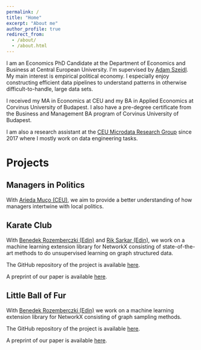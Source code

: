 ```yaml
---
permalink: /
title: "Home"
excerpt: "About me"
author_profile: true
redirect_from: 
  - /about/
  - /about.html
---
```


I am an Economics PhD Candidate at the Department of Economics and Business at Central European University. I'm supervised by [Adam Szeidl](http://www.personal.ceu.hu/staff/Adam_Szeidl/). My main interest is empirical political economy. I especially enjoy constructing efficient data pipelines to understand patterns in otherwise difficult-to-handle, large data sets. 

I received my MA in Economics at CEU and my BA in Applied Economics at Corvinus University of Budapest. I also have a pre-degree certificate from the Business and Management BA program of Corvinus University of Budapest.

I am also a research assistant at the [CEU Microdata Research Group](http://microdata.io) since 2017 where I mostly work on data engineering tasks.

Projects
======

Managers in Politics
-----
With [Arieda Muço (CEU)](https://sites.google.com/view/ariedamuco/home), we aim to provide a better understanding of how managers intertwine with local politics.

Karate Club
-----
With [Benedek Rozemberczki (Edin)](http://homepages.inf.ed.ac.uk/s1668259/#) and [Rik Sarkar (Edin)](https://homepages.inf.ed.ac.uk/rsarkar/), we work on a machine learning extension library for NetworkX consisting of state-of-the-art methods to do unsupervised learning on graph structured data. 

The GitHub repository of the project is available [here](https://github.com/benedekrozemberczki/karateclub).

A preprint of our paper is available [here](https://arxiv.org/abs/2003.04819).

Little Ball of Fur
-----
With [Benedek Rozemberczki (Edin)](http://homepages.inf.ed.ac.uk/s1668259/#) we work on a machine learning extension library for NetworkX consisting of graph sampling methods.

The GitHub repository of the project is available [here](https://github.com/benedekrozemberczki/littleballoffur).

A preprint of our paper is available [here](https://arxiv.org/abs/2003.04819).
